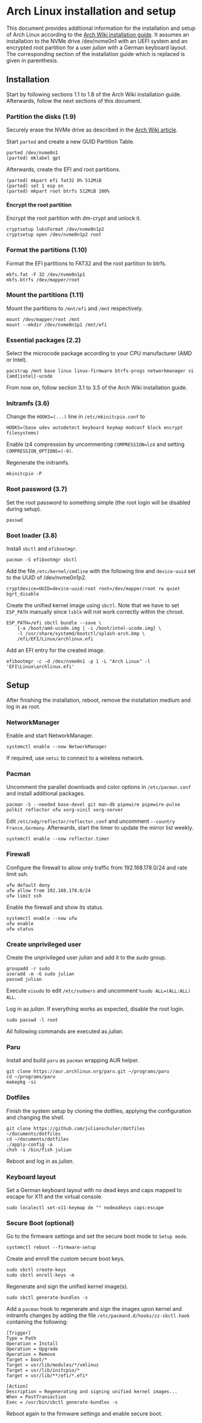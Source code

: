 # Arch Linux installation and setup

This document provides additional information for the installation and setup of Arch Linux according to the [Arch Wiki installation guide](https://wiki.archlinux.org/title/Installation_guide).
It assumes an installation to the NVMe drive /dev/nvme0n1 with an UEFI system and an encrypted root partition for a user _julian_ with a German keyboard layout.
The corresponding section of the installation guide which is replaced is given in parenthesis.

## Installation

Start by following sections 1.1 to 1.8 of the Arch Wiki installation guide. Afterwards, follow the next sections of this document.

### Partition the disks (1.9)

Securely erase the NVMe drive as described in the [Arch Wiki article](https://wiki.archlinux.org/title/Solid_state_drive/Memory_cell_clearing#NVMe_drive).

Start `parted` and create a new GUID Partition Table.

```
parted /dev/nvme0n1
(parted) mklabel gpt
```

Afterwards, create the EFI and root partitions.

```
(parted) mkpart efi fat32 0% 512MiB
(parted) set 1 esp on
(parted) mkpart root btrfs 512MiB 100%
```

#### Encrypt the root partition

Encrypt the root partition with dm-crypt and unlock it.

```
cryptsetup luksFormat /dev/nvme0n1p2
cryptsetup open /dev/nvme0n1p2 root
```

### Format the partitions (1.10)

Format the EFI partitions to FAT32 and the root partition to btrfs.

```
mkfs.fat -F 32 /dev/nvme0n1p1
mkfs.btrfs /dev/mapper/root
```

### Mount the partitions (1.11)

Mount the partitions to `/mnt/efi` and `/mnt` respectively.

```
mount /dev/mapper/root /mnt
mount --mkdir /dev/nvme0n1p1 /mnt/efi
```

### Essential packages (2.2)

Select the microcode package according to your CPU manufacturer (AMD or Intel).

```
pacstrap /mnt base linux linux-firmware btrfs-progs networkmanager vi {amd|intel}-ucode
```

From now on, follow section 3.1 to 3.5 of the Arch Wiki installation guide.

### Initramfs (3.6)

Change the `HOOKS=(...)` line in `/etc/mkinitcpio.conf` to

```
HOOKS=(base udev autodetect keyboard keymap modconf block encrypt filesystems)
```

Enable lz4 compression by uncommenting `COMPRESSION=lz4` and setting `COMPRESSION_OPTIONS=(-9)`.

Regenerate the initramfs.

```
mkinitcpio -P
```

### Root password (3.7)

Set the root password to something simple (the root login will be disabled during setup).

```
passwd
```

### Boot loader (3.8)

Install `sbctl` and `efibootmgr`.

```
pacman -S efibootmgr sbctl
```

Add the file `/etc/kernel/cmdline` with the following line and `device-uuid` set to the UUID of /dev/nvme0n1p2.

```
cryptdevice=UUID=device-uuid:root root=/dev/mapper/root rw quiet bgrt_disable
```

Create the unified kernel image using `sbctl`. Note that we have to set `ESP_PATH` manually since `lsblk` will not work correctly within the chroot.

```
ESP_PATH=/efi sbctl bundle --save \
    {-a /boot/amd-ucode.img | -i /boot/intel-ucode.img} \
    -l /usr/share/systemd/bootctl/splash-arch.bmp \
    /efi/EFI/Linux/archlinux.efi
```

Add an EFI entry for the created image.

```
efibootmgr -c -d /dev/nvme0n1 -p 1 -L "Arch Linux" -l 'EFI\Linux\archlinux.efi'
```

## Setup

After finishing the installation, reboot, remove the installation medium and log in as root.

### NetworkManager

Enable and start NetworkManager.

```
systemctl enable --now NetworkManager
```

If required, use `nmtui` to connect to a wireless network.

### Pacman

Uncomment the parallel downloads and color options in `/etc/pacman.conf` and install additional packages.

```
pacman -S --needed base-devel git man-db pipewire pipewire-pulse polkit reflector ufw xorg-xinit xorg-server
```

Edit `/etc/xdg/reflector/reflector.conf` and uncomment `--country France,Germany`. Afterwards, start the timer to update the mirror list weekly.

```
systemctl enable --now reflector.timer
```

### Firewall

Configure the firewall to allow only traffic from 192.168.178.0/24 and rate limit ssh.

```
ufw default deny
ufw allow from 192.168.178.0/24
ufw limit ssh
```

Enable the firewall and show its status.

```
systemctl enable --now ufw
ufw enable
ufw status
```

### Create unprivileged user

Create the unprivileged user _julian_ and add it to the _sudo_ group.

```
groupadd -r sudo
useradd -m -G sudo julian
passwd julian
```

Execute `visudo` to edit `/etc/sudoers` and uncomment `%sudo ALL=(ALL:ALL) ALL`.

Log in as _julian_. If everything works as expected, disable the root login.

```
sudo passwd -l root
```

All following commands are executed as _julian_.

### Paru

Install and build `paru` as `pacman` wrapping AUR helper.

```
git clone https://aur.archlinux.org/paru.git ~/programs/paru
cd ~/programs/paru
makepkg -si
```

### Dotfiles

Finish the system setup by cloning the dotfiles, applying the configuration and changing the shell.

```
git clone https://github.com/julianschuler/dotfiles ~/documents/dotfiles
cd ~/documents/dotfiles
./apply-config -a
chsh -s /bin/fish julian
```

Reboot and log in as _julian_.

### Keyboard layout

Set a German keyboard layout with no dead keys and caps mapped to escape for X11 and the virtual console.

```
sudo localectl set-x11-keymap de "" nodeadkeys caps:escape
```

### Secure Boot (optional)

Go to the firmware settings and set the secure boot mode to `Setup mode`.

```
systemctl reboot --firmware-setup
```

Create and enroll the custom secure boot keys.

```
sudo sbctl create-keys
sudo sbctl enroll-keys -m
```

Regenerate and sign the unified kernel image(s).

```
sudo sbctl generate-bundles -s
```

Add a `pacman` hook to regenerate and sign the images upon kernel and initramfs changes by adding the file `/etc/pacmand.d/hooks/zz-sbctl.hook` containing the following:

```
[Trigger]
Type = Path
Operation = Install
Operation = Upgrade
Operation = Remove
Target = boot/*
Target = usr/lib/modules/*/vmlinuz
Target = usr/lib/initcpio/*
Target = usr/lib/**/efi/*.efi*

[Action]
Description = Regenerating and signing unified kernel images...
When = PostTransaction
Exec = /usr/bin/sbctl generate-bundles -s
```

Reboot again to the firmware settings and enable secure boot.
